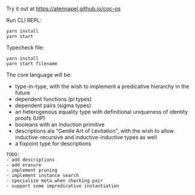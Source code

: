 Try it out at https://atennapel.github.io/coc-os

Run CLI REPL:
```
yarn install
yarn start
```

Typecheck file:
```
yarn install
yarn start filename
```

The core language will be:
- type-in-type, with the wish to implement a predicative hierarchy in the future
- dependent functions (pi types)
- dependent pairs (sigma types)
- an heterogenous equality type with definitional uniqueness of identity proofs (UIP)
- booleans with an induction primitive
- descriptions ala "Gentle Art of Levitation", with the wish to allow inductive-recursive and inductive-inductive types as well
- a fixpoint type for descriptions

```
TODO:
- add descriptions
- add erasure
- implement pruning
- implement instance search
- specialize meta when checking pair
- support some impredicative instantiation
```
